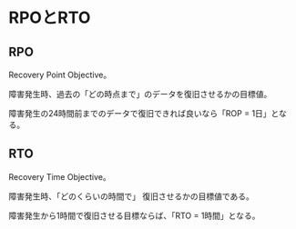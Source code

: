 # RPOとRTO

## RPO

Recovery Point Objective。

障害発生時、過去の「どの時点まで」のデータを復旧させるかの目標値。

障害発生の24時間前までのデータで復旧できれば良いなら「ROP = 1日」となる。

## RTO

Recovery Time Objective。

障害発生時、「どのくらいの時間で」 復旧させるかの目標値である。

障害発生から1時間で復旧させる目標ならば、「RTO = 1時間」となる。

